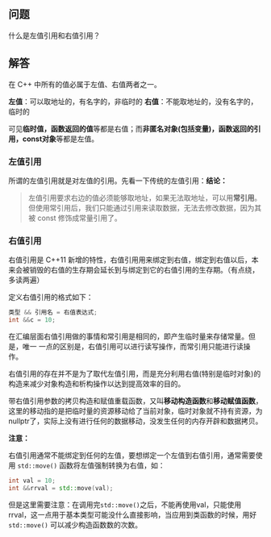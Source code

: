 ## 问题

什么是左值引用和右值引用？

## 解答

在 C++ 中所有的值必属于左值、右值两者之一。

**左值**：可以取地址的，有名字的，非临时的
**右值**：不能取地址的，没有名字的，临时的

可见**临时值，函数返回的值**等都是右值；而**非匿名对象(包括变量)，函数返回的引用，const对象**等都是左值。



### 左值引用

所谓的左值引用就是对左值的引用。先看一下传统的左值引用：**结论：**

>左值引用要求右边的值必须能够取地址，如果无法取地址，可以用**常引用**。但使用常引用后，我们只能通过引用来读取数据，无法去修改数据，因为其被 const 修饰成常量引用了。

### 右值引用

右值引用是 C++11 新增的特性，右值引用用来绑定到右值，绑定到右值以后，本来会被销毁的右值的生存期会延长到与绑定到它的右值引用的生存期。（有点绕，多读两遍）

定义右值引用的格式如下：

```c++
类型 && 引用名 = 右值表达式;
int &&c = 10;
```

在汇编层面右值引用做的事情和常引用是相同的，即产生临时量来存储常量。但是，唯一 一点的区别是，右值引用可以进行读写操作，而常引用只能进行读操作。



右值引用的存在并不是为了取代左值引用，而是充分利用右值(特别是临时对象)的构造来减少对象构造和析构操作以达到提高效率的目的。

带右值引用参数的拷贝构造和赋值重载函数，又叫**移动构造函数**和**移动赋值函数**，这里的移动指的是把临时量的资源移动给了当前对象，临时对象就不持有资源，为nullptr了，实际上没有进行任何的数据移动，没发生任何的内存开辟和数据拷贝。

**注意：**

右值引用通常不能绑定到任何的左值，要想绑定一个左值到右值引用，通常需要使用 `std::move()` 函数将左值强制转换为右值，如：

```c++
int val = 10;
int &&rrval = std::move(val);
```

但是这里需要注意：在调用完`std::move()`之后，不能再使用val，只能使用 rrval，这一点用于基本类型可能没什么直接影响，当应用到类函数的时候，用好`std::move()` 可以减少构造函数数的次数。

